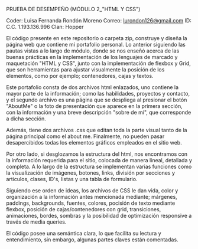 PRUEBA DE DESEMPEÑO (MÓDULO 2_"HTML Y CSS")

Coder: Luisa Fernanda Rondón Moreno
Correo: lurondon126@gmail.com
ID: C.C. 1.193.136.996
Clan: Hopper


El código presente en este repositorio o carpeta zip, construye y diseña la página web que contiene mi portafolio personal. Lo anterior siguiendo las pautas vistas a lo largo de módulo, donde se nos enseñó acerca de las buenas prácticas en la implementación de los lenguajes de marcado y maquetación "HTML y CSS", junto con la implementación de flexbox y Grid, que son herramientas para ajustar visualmente la posición de los elementos, como por ejemplo; contenedores, cajas y textos. 

Este portafolio consta de dos archivos html enlazados, uno contiene la mayor parte de la información; como las habilidades, proyectos y contacto, y el segundo archivo es una página que se despliega al presionar el botón "AboutMe" o la foto de presentación que aparece en la primera sección, con la información y una breve descripción "sobre de mí", que corresponde a dicha sección.

Además, tiene dos archivos .css que editan toda la parte visual tanto de la página principal como el about me. Finalmente, no pueden pasar desapercibidos todas los elementos gráficos empleados en el sitio web.

Por otro lado, si desglozamos la estructura del html, nos encontramos con la información requerida para el sitio, colocada de manera lineal, detallada y completa. A lo largo de la estructura se implementan varias funciones como la visualización de imágenes, botones, links, división por secciones y artículos, clases, ID's, listas y una tabla de formulario.

Siguiendo ese orden de ideas, los archivos de CSS le dan vida, color y organización a la información antes mencionada mediante; márgenes, paddings, backgrounds, fuentes, colores, pocisión de texto mediante flexbox, posición de cajas/contenedores con grid, transiciones, animaciones, bordes, sombras y la posibilidad de optimización responsive a través de media queries.

El código posee una semántica clara, lo que facilita su lectura y entendimiento, sin embargo, algunas partes claves están comentadas.

